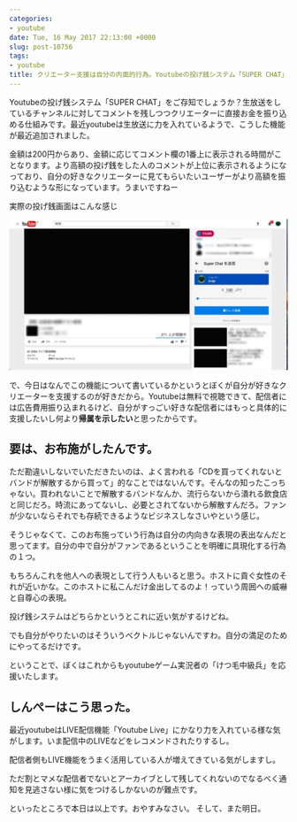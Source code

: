 ```yaml
---
categories:
- youtube
date: Tue, 16 May 2017 22:13:00 +0000
slug: post-10756
tags:
- youtube
title: クリエーター支援は自分の内面的行為。Youtubeの投げ銭システム「SUPER CHAT」をご存知でしょうか？
---
```


Youtubeの投げ銭システム「SUPER CHAT」をご存知でしょうか？生放送をしているチャンネルに対してコメントを残しつつクリエーターに直接お金を振り込める仕組みです。最近youtubeは生放送に力を入れているようで、こうした機能が最近追加されました。

金額は200円からあり、金額に応じてコメント欄の1番上に表示される時間がことなります。より高額の投げ銭をした人のコメントが上位に表示されるようになっており、自分の好きなクリエーターに見てもらいたいユーザーがより高額を振り込むような形になっています。うまいですねー

<!--more-->

実際の投げ銭画面はこんな感じ

![](images/I20170516_1.jpg)


で、今日はなんでこの機能について書いているかというとぼくが自分が好きなクリエーターを支援するのが好きだから。Youtubeは無料で視聴できて、配信者には広告費用振り込まれるけど、自分がすっごい好きな配信者にはもっと具体的に支援したいし何より<strong>帰属を示したい</strong>と思ったからです。

<h2>要は、お布施がしたんです。</h2>

ただ勘違いしないでいただきたいのは、よく言われる「CDを買ってくれないとバンドが解散するから買って」的なことではないんです。そんなの知ったこっちゃない。買われないことで解散するバンドなんか、流行らないから潰れる飲食店と同じだろ。時流にあってないし、必要とされてないから解散すんだろ。ファンが少ないならそれでも存続できるようなビジネスしなさいやという感じ。

そうじゃなくて、このお布施っていう行為は自分の内向きな表現の表出なんだと思ってます。自分の中で自分がファンであるということを明確に具現化する行為の１つ。

もちろんこれを他人への表現として行う人もいると思う。ホストに貢ぐ女性のそれが近いかな。このホストに私こんだけ金出してるのよ！っていう周囲への威嚇と自尊心の表現。

投げ銭システムはどちらかというとこれに近い気がするけどね。

でも自分がやりたいのはそういうベクトルじゃないんですわ。自分の満足のためにやってるだけです。

ということで、ぼくはこれからもyoutubeゲーム実況者の「けつ毛中級兵」を応援いたします。

<h2>しんぺーはこう思った。</h2>

最近youtubeはLIVE配信機能「Youtube Live」にかなり力を入れている様な気がします。いま配信中のLIVEなどをレコメンドされたりするし。

配信者側もLIVE機能をうまく活用している人が増えてきている気がしますし。

ただ割とマメな配信者でないとアーカイブとして残してくれないのでなるべく通知を見逃さない様に気をつけるしかないのが難点です。

といったところで本日は以上です。おやすみなさい。
そして、また明日。